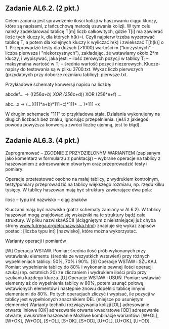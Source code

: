 ## Zadanie AL6.2. (2 pkt.) 
Celem zadania jest sprawdzenie ilości kolizji w haszowaniu ciągu kluczy, które są napisami, z łańcuchową metodą usuwania kolizji. W tym celu należy zadeklarować tablicę T[m] liczb całkowitych, gdzie T[i] ma zawierać ilość tych kluczy k, dla których h(k)=i. Czyli najpierw trzeba wyzerować tablicę T, a potem dla kolejnych kluczy k wyliczać h(k) i zwiekszać T[h(k)] o 1. Przeprowadzić testy dla dużych (>1000) wartości m ("korzystnych" - liczba pierwsza i "niekorzystnych"), zakładając, że wstawiamy około 2*m kluczy, i wypisywać, jaka jest:
– ilość zerowych pozycji w tablicy T;
– maksymalna wartość w T;
– średnia wartość pozycji niezerowych.
Klucze-napisy do testowania są w pliku 3700.txt. Wykaz liczb pierwszych (przydatnych przy doborze rozmiaru tablicy): pierwsze.txt.

Przykładowe schematy konwersji napisu na liczbę:

abcdef... -> ((256*a+b) XOR (256*c+d)) XOR (256*e+f) ...

abc...x -> (...((111*a+b)*111+c)*111+ ... )*111 +x

W drugim schemacie "111" to przykładowa stała. Działania wykonujemy na długich liczbach bez znaku, ignorując przepełnienia. (jeśli z jakiegoś powodu powyższa konwersja zwróci liczbę ujemną, jest to błąd).

## Zadanie AL6.3. (4 pkt.) 
Zaprogramować – ZGODNIE Z PRZYDZIELONYM WARIANTEM (zapisanym jako komentarz w formularzu z punktacją) – wybrane operacje na tablicy z haszowaniem z adresowaniem otwartym oraz przeprowadzić testy i pomiary:

Operacje przetestować osobno na małej tablicy, z wydrukiem kontrolnym,
testy/pomiary przeprowadzić na tablicy większego rozmiaru, np. rzędu kilku tysięcy.
W tablicy haszowań mają być struktury zawierające dwa pola:

ilosc – typu int
nazwisko – ciąg znaków

Kluczami mają być nazwiska (patrz schematy zamiany w AL6.2). W tablicy haszowań mogą znajdować się wskaźniki na te struktury bądź całe struktury. W pliku nazwiskaASCII (ściągniętym z nieistniejącej już chyba strony www.futrega.org/etc/nazwiska.html) znajduje się wykaz zapisów postaci: [liczba typu int] [nazwisko], które można wykorzystać.

Warianty operacji i pomiarów

[W] Operacja WSTAW. Pomiar: średnia ilość prób wykonanych przy wstawianiu elementu (średnia ze wszystkich wstawień) przy różnych wypełnieniach tablicy: 50%, 70% i 90%.
[S] Operacje WSTAW i SZUKAJ. Pomiar: wypełnienie tablicy do 80% i wykonanie pewnej ilości operacji szukaj (np. ostatnich 20) ze zliczaniem i wydrukiem ilości prób przy szukaniu każdego klucza.
[U] Operacje WSTAW i USUŃ. Pomiar: wstawiać elementy aż do wypełnienia tablicy w 80%, potem usunąć połowę wstawionych elementów i następnie znowu dopełnić tablicę innymi elementami do 80%. Po tych operacjach zliczyć i wypisać, ile pozycji w tablicy jest wypełnionych znacznikiem DEL (miejsce po usuniętym elemencie)
Warianty techniki rozwiązywania kolizji
[OL] adresowanie otwarte liniowe
[OK] adresowanie otwarte kwadratowe
[OD] adresowanie otwarte, dwukrotne haszowanie
Możliwe kombinacje wariantów: [W+OL], [W+OK], [W+OD], [S+OL], [S+OK], [S+OD], [U+OL], [U+OK], [U+OD].